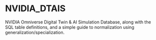 # NVIDIA_DTAIS
NVIDIA Omniverse Digital Twin &amp; AI Simulation Database, along with the SQL table definitions, and a simple guide to normalization using generalization/specialization.
